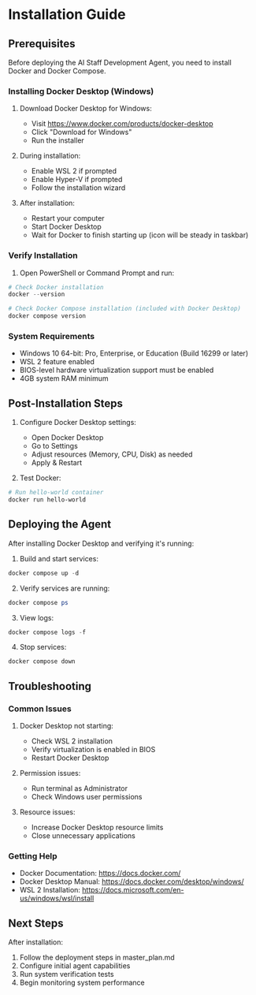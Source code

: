 # Installation Guide

## Prerequisites

Before deploying the AI Staff Development Agent, you need to install Docker and Docker Compose.

### Installing Docker Desktop (Windows)

1. Download Docker Desktop for Windows:
   - Visit https://www.docker.com/products/docker-desktop
   - Click "Download for Windows"
   - Run the installer

2. During installation:
   - Enable WSL 2 if prompted
   - Enable Hyper-V if prompted
   - Follow the installation wizard

3. After installation:
   - Restart your computer
   - Start Docker Desktop
   - Wait for Docker to finish starting up (icon will be steady in taskbar)

### Verify Installation

1. Open PowerShell or Command Prompt and run:
```powershell
# Check Docker installation
docker --version

# Check Docker Compose installation (included with Docker Desktop)
docker compose version
```

### System Requirements

- Windows 10 64-bit: Pro, Enterprise, or Education (Build 16299 or later)
- WSL 2 feature enabled
- BIOS-level hardware virtualization support must be enabled
- 4GB system RAM minimum

## Post-Installation Steps

1. Configure Docker Desktop settings:
   - Open Docker Desktop
   - Go to Settings
   - Adjust resources (Memory, CPU, Disk) as needed
   - Apply & Restart

2. Test Docker:
```powershell
# Run hello-world container
docker run hello-world
```

## Deploying the Agent

After installing Docker Desktop and verifying it's running:

1. Build and start services:
```powershell
docker compose up -d
```

2. Verify services are running:
```powershell
docker compose ps
```

3. View logs:
```powershell
docker compose logs -f
```

4. Stop services:
```powershell
docker compose down
```

## Troubleshooting

### Common Issues

1. Docker Desktop not starting:
   - Check WSL 2 installation
   - Verify virtualization is enabled in BIOS
   - Restart Docker Desktop

2. Permission issues:
   - Run terminal as Administrator
   - Check Windows user permissions

3. Resource issues:
   - Increase Docker Desktop resource limits
   - Close unnecessary applications

### Getting Help

- Docker Documentation: https://docs.docker.com/
- Docker Desktop Manual: https://docs.docker.com/desktop/windows/
- WSL 2 Installation: https://docs.microsoft.com/en-us/windows/wsl/install

## Next Steps

After installation:
1. Follow the deployment steps in master_plan.md
2. Configure initial agent capabilities
3. Run system verification tests
4. Begin monitoring system performance
